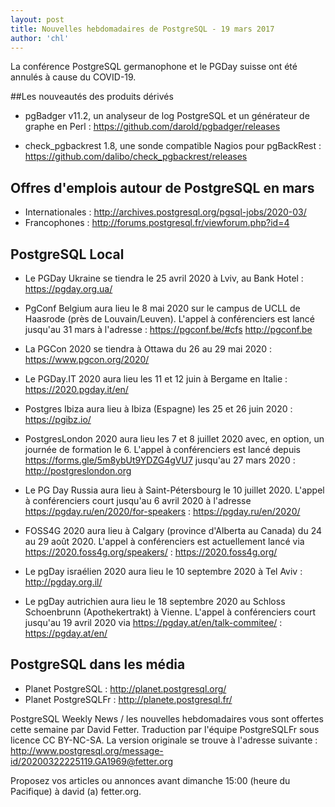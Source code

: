 ```yaml
---
layout: post
title: Nouvelles hebdomadaires de PostgreSQL - 19 mars 2017
author: 'chl'
---
```


La conférence PostgreSQL germanophone et le PGDay suisse ont été annulés à cause du COVID-19.

##Les nouveautés des produits dérivés

* pgBadger v11.2, un analyseur de log PostgreSQL et un générateur de graphe en Perl : https://github.com/darold/pgbadger/releases

* check_pgbackrest 1.8, une sonde compatible Nagios pour pgBackRest : https://github.com/dalibo/check_pgbackrest/releases

## Offres d'emplois autour de PostgreSQL en mars

* Internationales : http://archives.postgresql.org/pgsql-jobs/2020-03/
* Francophones : http://forums.postgresql.fr/viewforum.php?id=4

## PostgreSQL Local

* Le PGDay Ukraine se tiendra le 25 avril 2020 à Lviv, au Bank Hotel : https://pgday.org.ua/

* PgConf Belgium aura lieu le 8 mai 2020 sur le campus de UCLL de Haasrode (près de Louvain/Leuven). 
  L'appel à conférenciers est lancé jusqu'au 31 mars à l'adresse : https://pgconf.be/#cfs http://pgconf.be

* La PGCon 2020 se tiendra à Ottawa du 26 au 29 mai 2020 : https://www.pgcon.org/2020/

* Le PGDay.IT 2020 aura lieu les 11 et 12 juin à Bergame en Italie : https://2020.pgday.it/en/

* Postgres Ibiza aura lieu à Ibiza (Espagne) les 25 et 26 juin 2020 : https://pgibz.io/

* PostgresLondon 2020 aura lieu les 7 et 8 juillet 2020 avec, en option, un journée de formation le 6. 
  L'appel à conférenciers est lancé depuis https://forms.gle/5m8ybUt9YDZG4gVU7 jusqu'au 27 mars 2020 : http://postgreslondon.org

* Le PG Day Russia aura lieu à Saint-Pétersbourg le 10 juillet 2020. L'appel à conférenciers court 
  jusqu'au 6 avril 2020 à l'adresse https://pgday.ru/en/2020/for-speakers : https://pgday.ru/en/2020/

* FOSS4G 2020 aura lieu à Calgary (province d'Alberta au Canada) du 24 au 29 août 2020. 
  L'appel à conférenciers est actuellement lancé via https://2020.foss4g.org/speakers/ : https://2020.foss4g.org/

* Le pgDay israélien 2020 aura lieu le 10 septembre 2020 à Tel Aviv : http://pgday.org.il/

* Le pgDay autrichien aura lieu le 18 septembre 2020 au Schloss Schoenbrunn (Apothekertrakt) à Vienne. 
  L'appel à conférenciers court jusqu'au 19 avril 2020 via https://pgday.at/en/talk-commitee/ : https://pgday.at/en/

## PostgreSQL dans les média

* Planet PostgreSQL : http://planet.postgresql.org/
* Planet PostgreSQLFr : http://planete.postgresql.fr/

PostgreSQL Weekly News / les nouvelles hebdomadaires vous sont offertes cette semaine par David Fetter. Traduction par l'équipe PostgreSQLFr sous licence CC BY-NC-SA. La version originale se trouve à l'adresse suivante : http://www.postgresql.org/message-id/20200322225119.GA1969@fetter.org

Proposez vos articles ou annonces avant dimanche 15:00 (heure du Pacifique) à david (a) fetter.org.
